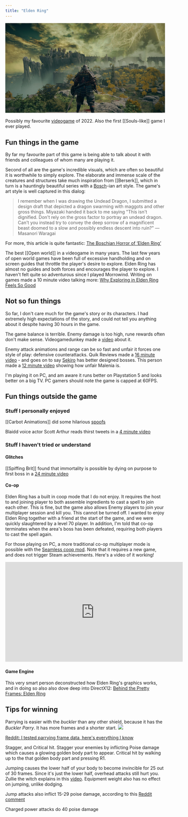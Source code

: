 ```yaml
---
title: "Elden Ring"
---
```


![](notes/images/EldenRing_Limgrave.jpg)

Possibly my favourite [videogame](notes/videogame) of 2022. Also the first [[Souls-like]] game I ever played. 

## Fun things in the game

By far my favourite part of this game is being able to talk about it with friends and colleagues of whom many are playing it.

Second of all are the game's incredible visuals, which are often so beautiful it is worthwhile to simply explore. The elaborate and immense scale of the creatures and structures take much inspiration from [[Berserk]], which in turn is a hauntingly beautiful series with a [Bosch](notes/Hieronymus%20%Bosch)-ian art style. The game's art style is well captured in this dialog:

> I remember when I was drawing the Undead Dragon, I submitted a design draft that depicted a dragon swarming with maggots and other gross things. Miyazaki handed it back to me saying "This isn't dignified. Don't rely on the gross factor to portray an undead dragon. Can't you instead try to convey the deep sorrow of a magnificent beast doomed to a slow and possibly endless descent into ruin?"
> —Masanori Waragai

For more, this article is quite fantastic: [The Boschian Horror of ‘Elden Ring’](https://artreview.com/the-boschian-horror-of-elden-ring/)

The best [[Open world]] in a videogame in many years. The last few years of open world games have been full of excessive handholding and on screen guides that throttle the player's desire to explore. Elden Ring has almost no guides and both forces and encourages the player to explore. I haven't felt quite so adventurous since I played Morrowind. Writing on games made a 10 minute video talking more: [Why Exploring in Elden Ring Feels So Good](https://youtu.be/qJy8j64pTV4) 

## Not so fun things

So far, I don't care much for the game's story or its characters. I had extremely high expectations of the story, and could not tell you anything about it despite having 30 hours in the game.

The game balance is terrible. Enemy damage is too high, rune rewards often don't make sense. Videogamedunkey made a [video](https://youtu.be/D1H4o4FW-wA) about it.

Enemy attack animations and range can be so fast and unfair it forces one style of play: defensive counterattacks. Quik Reviews made a [16 minute video](https://youtu.be/YPh0u7WaW64) - and goes on to say [Sekiro](https://www.sekirothegame.com/) has better designed bosses. This person made a [12 minute video](https://youtu.be/R9Vbsr3Ko7M) showing how unfair Malenia is.

I'm playing it on PC, and am aware it runs better on Playstation 5 and looks better on a big TV. PC gamers should note the game is capped at 60FPS.

## Fun things outside the game

### Stuff I personally enjoyed

[[Carbot Animations]] did some hilarious [spoofs](https://www.youtube.com/watch?v=LSyRf8rAjTs)

Blaidd voice actor Scott Arthur reads thirst tweets in a [4 minute video](https://youtu.be/PE6wLtf7Y_0)

### Stuff I haven't tried or understand

#### Glitches

[[Spiffing Brit]] found that immortality is possible by dying on purpose to first boss in a [24 minute video](https://youtu.be/GwBc0ixfbzI)

#### Co-op

Elden Ring has a built in coop mode that I do not enjoy. It requires the host to and joining player to both assemble ingredients to cast a spell to join each other. This is fine, but the game also allows Enemy players to join your multiplayer session and kill you. This cannot be turned off. I wanted to enjoy Elden Ring together with a friend at the start of the game, and we were quickly slaughtered by a level 70 player. In addition, I'm told that co-op terminates when the area's boss has been defeated, requiring both players to cast the spell again.

For those playing on PC, a more traditional co-op multiplayer mode is possible with the [Seamless coop mod](https://www.nexusmods.com/eldenring/mods/510). Note that it requires a new game, and does not trigger Steam achievements. Here's a video of it working!

<iframe width="560" height="315" src="https://www.youtube.com/embed/QeDUcf1G7YM" title="YouTube video player" frameborder="0" allow="accelerometer; autoplay; clipboard-write; encrypted-media; gyroscope; picture-in-picture" allowfullscreen></iframe>

#### Game Engine

This very smart person deconstructed how Elden Ring's graphics works, and in doing so also also dove deep into DirectX12: [Behind the Pretty Frames: Elden Ring](http://www.mamoniem.com/behind-the-pretty-frames-elden-ring/)

## Tips for winning

Parrying is easier with the *buckler*  than any other shield, because it has the *Buckler Parry*. It has more frames and a shorter start.
![](https://preview.redd.it/qsnofkl6vzk81.png?width=1644&format=png&auto=webp&s=d2fb2ba3255b51ae16ab781268db4d6de4130ff4)

[Reddit: I tested parrying frame data, here's everything I know](https://www.reddit.com/r/Eldenring/comments/t54kyj/technical_guide_help_i_tested_parrying_frame_data/)

Stagger, and Critical hit. Stagger your enemies by inflicting Poise damage which causes a glowing golden body part to appear. Critical hit by walking up to the that golden body part and pressing R1.

Jumping causes the lower half of your body to become invincible for 25 out of 30 frames. Since it's just the lower half, overhead attacks still hurt you. Zullie the witch explains in this [video](https://youtu.be/8zdbqTHtnr4). Equipment weight also has no effect on jumping, unlike dodging. 

Jump attacks also inflict 15-29 poise damage, according to this [Reddit comment](https://www.reddit.com/r/Eldenring/comments/tx004b/comment/i3ik298/?utm_source=reddit&utm_medium=web2x&context=3)

Charged power attacks do 40 poise damage
